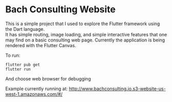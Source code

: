 # Bach Consulting Website

This is a simple project that I used to explore the Flutter framework using the Dart language.   
It has simple routing, image loading, and simple interactive features that one may find on a basic consulting web page.
Currently the application is being rendered with the Flutter Canvas.

To run:
```
flutter pub get
flutter run
```
And choose web browser for debugging


Example currently running at:
http://www.bachconsulting.io.s3-website-us-west-1.amazonaws.com/#/
